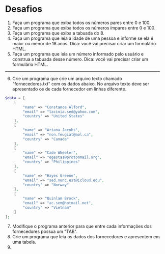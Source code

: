 # Desafios

1. Faça um programa que exiba todos os números pares entre 0 e 100.
2. Faça um programa que exiba todos os números ímpares entre 0 e 100.
3. Faça um programa que exiba a tabuada do 8.
4. Faça um programa que leia a idade de uma pessoa e informe se ela é maior ou menor de 18 anos. Dica: você vai precisar criar um formulário HTML.
5. Faça um programa que leia um número informado pelo usuário e construa a tabuada desse número. Dica: você vai precisar criar um formulário HTML.
--- 
6. Crie um programa que crie um arquivo texto chamado "fornecedores.txt" com os dados abaixo. No arquivo texto deve ser apresentado os de cada fornecedor em linhas diferente. 
```php
$data = [
    [
        "name" => "Constance Alford",
        "email" => "lacinia.sed@yahoo.com",
        "country" => "United States"
    ],
    [
        "name" => "Ariana Jacobs",
        "email" => "non.feugiat@aol.ca",
        "country" => "Canada"
    ],
    [
        "name" => "Cade Wheeler",
        "email" => "egestas@protonmail.org",
        "country" => "Philippines"
    ],
    [
        "name" => "Hayes Greene",
        "email" => "sed.nunc.est@icloud.edu",
        "country" => "Norway"
    ],
    [
        "name" => "Quinlan Brock",
        "email" => "ac.sem@hotmail.net",
        "country" => "Vietnam"
    ]
];
```
7. Modifique o programa anterior para que entre cada informações dos fornecedores possua um "TAB".
8. Crie um programa que leia os dados dos fornecedores e apresentem em uma tabela.
9. 